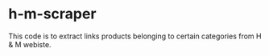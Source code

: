 # h-m-scraper
This code is to extract links products belonging to certain categories from H &amp; M webiste. 
